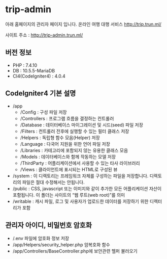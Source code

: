# trip-admin


아래 홈페이지의 관리자 페이지 입니다.
온라인 여행 대행 서비스 http://trip.trun.ml/

사이트 주소 : http://trip-admin.trun.ml/

## 버전 정보
* PHP : 7.4.10
* DB : 10.5.5-MariaDB
* CI4(CodeIgniter4) : 4.0.4

## CodeIgniter4 기본 설명
 - /app
   - /Config : 구성 파일 저장
   - /Controllers : 프로그램 흐름을 결정하는 컨트롤러
   - /Database : 데이터베이스 마이그레이션 및 시드(seed) 파일 저장
   - /Filters : 컨트롤러 전후에 실행할 수 있는 필터 클래스 저장
   - /Helpers : 독립형 함수 모음(Helper) 저장
   - /Language : 다국어 지원을 위한 언어 파일 저장
   - /Libraries : 카테고리에 포함되지 않는 유용한 클래스 모음
   - /Models : 데이터베이스와 함께 작동하는 모델 저장
   - /ThirdParty : 어플리케이션에서 사용할 수 있는 타사 라이브러리
   - /Views : 클라이언트에 표시되는 HTML로 구성된 뷰
 - /system : 이 디렉토리는 프레임워크 자체를 구성하는 파일을 저장합니다. 디렉토리의 파일은 절대 수정해서는 안됩니다.
 - /public : CSS, javascript 또는 이미지와 같이 추가한 모든 어플리케이션 자산이 포함됩니다. 이 폴더는 사이트의 “웹 루트(web root)”를 의미
 - /writable : 캐시 파일, 로그 및 사용자가 업로드한 데이터를 저장하기 위한 디렉터리가 포함

## 관리자 아이디, 비밀번호 암호화
 - /.env 파일에 암호화 정보 저장
 - /app/Helpers/security_helper.php 암복호화 함수
 - /app/Controllers/BaseController.php에 보안관련 헬퍼 불러오기
